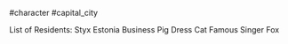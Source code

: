 #character #capital_city

List of Residents:
	Styx
	Estonia
	Business Pig
	Dress Cat
	Famous Singer Fox